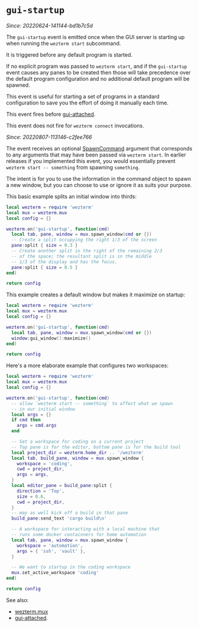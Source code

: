# `gui-startup`

*Since: 20220624-141144-bd1b7c5d*

The `gui-startup` event is emitted once when the GUI server is starting up
when running the `wezterm start` subcommand.

It is triggered before any default program is started.

If no explicit program was passed to `wezterm start`, and if the
`gui-startup` event causes any panes to be created then those will take
precedence over the default program configuration and no additional default
program will be spawned.

This event is useful for starting a set of programs in a standard
configuration to save you the effort of doing it manually each time.

This event fires before [gui-attached](gui-attached.md).

This event does not fire for `wezterm connect` invocations.

*Since: 20220807-113146-c2fee766*

The event receives an optional [SpawnCommand](../SpawnCommand.md) argument that
corresponds to any arguments that may have been passed via `wezterm start`.
In earlier releases if you implemented this event, you would essentially
prevent `wezterm start -- something` from spawning `something`.

The intent is for you to use the information in the command object to
spawn a new window, but you can choose to use or ignore it as suits
your purpose.

This basic example splits an initial window into thirds:

```lua
local wezterm = require 'wezterm'
local mux = wezterm.mux
local config = {}

wezterm.on('gui-startup', function(cmd)
  local tab, pane, window = mux.spawn_window(cmd or {})
  -- Create a split occupying the right 1/3 of the screen
  pane:split { size = 0.3 }
  -- Create another split in the right of the remaining 2/3
  -- of the space; the resultant split is in the middle
  -- 1/3 of the display and has the focus.
  pane:split { size = 0.5 }
end)

return config
```

This example creates a default window but makes it maximize on startup:

```lua
local wezterm = require 'wezterm'
local mux = wezterm.mux
local config = {}

wezterm.on('gui-startup', function(cmd)
  local tab, pane, window = mux.spawn_window(cmd or {})
  window:gui_window():maximize()
end)

return config
```

Here's a more elaborate example that configures two workspaces:

```lua
local wezterm = require 'wezterm'
local mux = wezterm.mux
local config = {}

wezterm.on('gui-startup', function(cmd)
  -- allow `wezterm start -- something` to affect what we spawn
  -- in our initial window
  local args = {}
  if cmd then
    args = cmd.args
  end

  -- Set a workspace for coding on a current project
  -- Top pane is for the editor, bottom pane is for the build tool
  local project_dir = wezterm.home_dir .. '/wezterm'
  local tab, build_pane, window = mux.spawn_window {
    workspace = 'coding',
    cwd = project_dir,
    args = args,
  }
  local editor_pane = build_pane:split {
    direction = 'Top',
    size = 0.6,
    cwd = project_dir,
  }
  -- may as well kick off a build in that pane
  build_pane:send_text 'cargo build\n'

  -- A workspace for interacting with a local machine that
  -- runs some docker containners for home automation
  local tab, pane, window = mux.spawn_window {
    workspace = 'automation',
    args = { 'ssh', 'vault' },
  }

  -- We want to startup in the coding workspace
  mux.set_active_workspace 'coding'
end)

return config
```

See also:
* [wezterm.mux](../wezterm.mux/index.md)
* [gui-attached](gui-attached.md).
